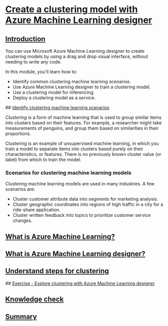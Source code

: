 # [Create a clustering model with Azure Machine Learning designer](https://learn.microsoft.com/en-gb/training/modules/create-clustering-model-azure-machine-learning-designer/)

## [Introduction](https://learn.microsoft.com/en-gb/training/modules/create-clustering-model-azure-machine-learning-designer/1-introduction)

You can use Microsoft Azure Machine Learning designer to create clustering models by using a drag and drop visual interface, without needing to write any code.

In this module, you'll learn how to:

- Identify common clustering machine learning scenarios.
- Use Azure Machine Learning designer to train a clustering model.
- Use a clustering model for inferencing.
- Deploy a clustering model as a service.

## [Identify clustering machine learning scenarios](https://learn.microsoft.com/en-gb/training/modules/create-clustering-model-azure-machine-learning-designer/2-clustering-scenarios)

*Clustering* is a form of machine learning that is used to group similar items into clusters based on their features. For example, a researcher might take measurements of penguins, and group them based on similarities in their proportions.

Clustering is an example of unsupervised machine learning, in which you train a model to separate items into clusters based purely on their characteristics, or features. There is no previously known cluster value (or label) from which to train the model.

### Scenarios for clustering machine learning models

Clustering machine learning models are used in many industries. A few scenarios are:

- Cluster customer attribute data into segments for marketing analysis.
- Cluster geographic coordinates into regions of high traffic in a city for a ride-share application.
- Cluster written feedback into topics to prioritize customer service changes.

## [What is Azure Machine Learning?](https://learn.microsoft.com/en-gb/training/modules/create-clustering-model-azure-machine-learning-designer/3-what-is-azure-machine-learning)

## [What is Azure Machine Learning designer?](https://learn.microsoft.com/en-gb/training/modules/create-clustering-model-azure-machine-learning-designer/4-what-is-azure-designer)

## [Understand steps for clustering](https://learn.microsoft.com/en-gb/training/modules/create-clustering-model-azure-machine-learning-designer/5-clustering-steps)

## [Exercise - Explore clustering with Azure Machine Learning designer](https://learn.microsoft.com/en-gb/training/modules/create-clustering-model-azure-machine-learning-designer/6-exercise)

## [Knowledge check](https://learn.microsoft.com/en-gb/training/modules/create-clustering-model-azure-machine-learning-designer/7-knowledge-check)

## [Summary](https://learn.microsoft.com/en-gb/training/modules/create-clustering-model-azure-machine-learning-designer/8-summary)